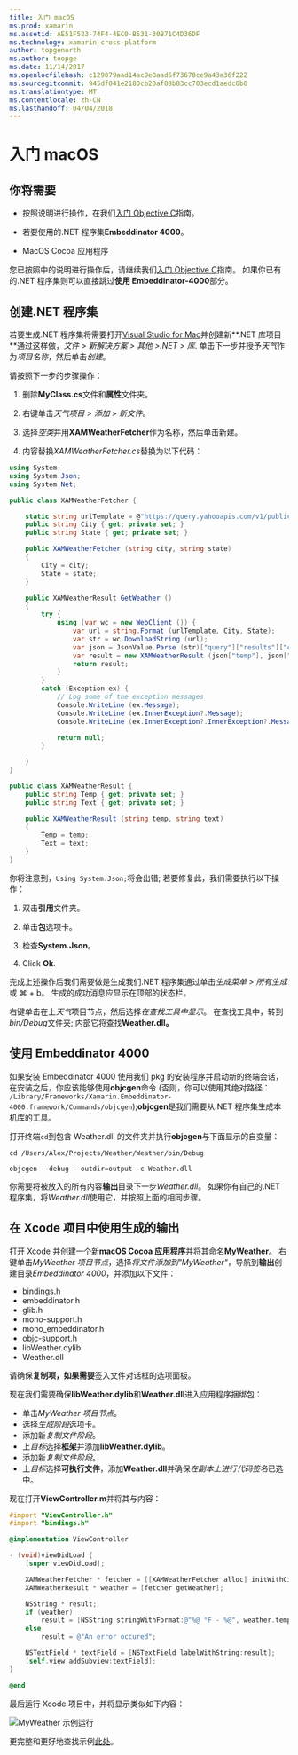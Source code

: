 ```yaml
---
title: 入门 macOS
ms.prod: xamarin
ms.assetid: AE51F523-74F4-4EC0-B531-30B71C4D36DF
ms.technology: xamarin-cross-platform
author: topgenorth
ms.author: toopge
ms.date: 11/14/2017
ms.openlocfilehash: c129079aad14ac9e8aad6f73670ce9a43a36f222
ms.sourcegitcommit: 945df041e2180cb20af08b83cc703ecd1aedc6b0
ms.translationtype: MT
ms.contentlocale: zh-CN
ms.lasthandoff: 04/04/2018
---
```

# <a name="getting-started-with-macos"></a>入门 macOS


## <a name="what-you-will-need"></a>你将需要

* 按照说明进行操作，在我们[入门 Objective C](~/tools/dotnet-embedding/get-started/objective-c/index.md)指南。

* 若要使用的.NET 程序集**Embeddinator 4000**。

* MacOS Cocoa 应用程序

您已按照中的说明进行操作后，请继续我们[入门 Objective C](~/tools/dotnet-embedding/get-started/objective-c/index.md)指南。 如果你已有的.NET 程序集则可以直接跳过**使用 Embeddinator-4000**部分。

## <a name="creating-a-net-assembly"></a>创建.NET 程序集

若要生成.NET 程序集将需要打开[Visual Studio for Mac](https://www.visualstudio.com/vs/visual-studio-mac/)并创建新**.NET 库项目**通过这样做，*文件 > 新解决方案 > 其他 >.NET > 库*. 单击下一步并授予*天气*作为*项目名称*，然后单击*创建*。

请按照下一步的步骤操作：

1. 删除**MyClass.cs**文件和**属性**文件夹。

2. 右键单击*天气项目 > 添加 > 新文件。*

3. 选择*空类*并用**XAMWeatherFetcher**作为名称，然后单击新建。

4. 内容替换*XAMWeatherFetcher.cs*替换为以下代码：

```csharp
using System;
using System.Json;
using System.Net;

public class XAMWeatherFetcher {

    static string urlTemplate = @"https://query.yahooapis.com/v1/public/yql?q=select%20item.condition%20from%20weather.forecast%20where%20woeid%20in%20(select%20woeid%20from%20geo.places(1)%20where%20text%3D%22{0}%2C%20{1}%22)&format=json&env=store%3A%2F%2Fdatatables.org%2Falltableswithkeys";
    public string City { get; private set; }
    public string State { get; private set; }

    public XAMWeatherFetcher (string city, string state)
    {
        City = city;
        State = state;
    }

    public XAMWeatherResult GetWeather ()
    {
        try {
            using (var wc = new WebClient ()) {
                var url = string.Format (urlTemplate, City, State);
                var str = wc.DownloadString (url);
                var json = JsonValue.Parse (str)["query"]["results"]["channel"]["item"]["condition"];
                var result = new XAMWeatherResult (json["temp"], json["text"]);
                return result;
            }
        }
        catch (Exception ex) {
            // Log some of the exception messages
            Console.WriteLine (ex.Message);
            Console.WriteLine (ex.InnerException?.Message);
            Console.WriteLine (ex.InnerException?.InnerException?.Message);

            return null;
        }

    }
}

public class XAMWeatherResult {
    public string Temp { get; private set; }
    public string Text { get; private set; }

    public XAMWeatherResult (string temp, string text)
    {
        Temp = temp;
        Text = text;
    }
}
```

你将注意到，`Using System.Json;`将会出错; 若要修复此，我们需要执行以下操作：

1. 双击**引用**文件夹。

2. 单击**包**选项卡。

3. 检查**System.Json**。

4. Click **Ok**.

完成上述操作后我们需要做是生成我们.NET 程序集通过单击*生成菜单 > 所有生成*或 ⌘ + b。 生成的成功消息应显示在顶部的状态栏。

右键单击在上*天气*项目节点，然后选择*在查找工具中显示*。 在查找工具中，转到*bin/Debug*文件夹; 内部它将查找**Weather.dll。**

## <a name="using-embeddinator-4000"></a>使用 Embeddinator 4000

如果安装 Embeddinator 4000 使用我们 pkg 的安装程序并启动新的终端会话，在安装之后，你应该能够使用**objcgen**命令 (否则，你可以使用其绝对路径： `/Library/Frameworks/Xamarin.Embeddinator-4000.framework/Commands/objcgen`);**objcgen**是我们需要从.NET 程序集生成本机库的工具。

打开终端`cd`到包含 Weather.dll 的文件夹并执行**objcgen**与下面显示的自变量：

```shell
cd /Users/Alex/Projects/Weather/Weather/bin/Debug

objcgen --debug --outdir=output -c Weather.dll
```

你需要将被放入的所有内容**输出**目录下一步*Weather.dll*。 如果你有自己的.NET 程序集，将*Weather.dll*使用它，并按照上面的相同步骤。

## <a name="using-the-generated-output-in-an-xcode-project"></a>在 Xcode 项目中使用生成的输出

打开 Xcode 并创建一个新**macOS Cocoa 应用程序**并将其命名**MyWeather**。 右键单击*MyWeather 项目节点*，选择*将文件添加到"MyWeather"*，导航到**输出**创建目录*Embeddinator 4000*，并添加以下文件：

* bindings.h
* embeddinator.h
* glib.h
* mono-support.h
* mono_embeddinator.h
* objc-support.h
* libWeather.dylib
* Weather.dll

请确保**复制项，如果需要**签入文件对话框的选项面板。

现在我们需要确保**libWeather.dylib**和**Weather.dll**进入应用程序捆绑包：

* 单击*MyWeather 项目节点*。
* 选择*生成阶段*选项卡。
* 添加新*复制文件阶段*。
* 上*目标*选择**框架**并添加**libWeather.dylib**。
* 添加新*复制文件阶段*。
* 上*目标*选择**可执行文件**，添加**Weather.dll**并确保*在副本上进行代码签名*已选中。

现在打开**ViewController.m**并将其与内容：

```objective-c
#import "ViewController.h"
#import "bindings.h"

@implementation ViewController

- (void)viewDidLoad {
    [super viewDidLoad];

    XAMWeatherFetcher * fetcher = [[XAMWeatherFetcher alloc] initWithCity:@"Boston" state:@"MA"];
    XAMWeatherResult * weather = [fetcher getWeather];

    NSString * result;
    if (weather)
        result = [NSString stringWithFormat:@"%@ °F - %@", weather.temp, weather.text];
    else
        result = @"An error occured";

    NSTextField * textField = [NSTextField labelWithString:result];
    [self.view addSubview:textField];
}

@end
```

最后运行 Xcode 项目中，并将显示类似如下内容：

![MyWeather 示例运行](macos-images/weather-from-csharp-macos.png)

更完整和更好地查找示例[此处](https://github.com/mono/Embeddinator-4000/tree/objc/samples/mac/weather)。
